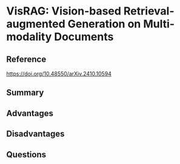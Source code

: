 # VisRAG: Vision-based Retrieval-augmented Generation on Multi-modality Documents
## Reference

https://doi.org/10.48550/arXiv.2410.10594

## Summary

## Advantages

## Disadvantages

## Questions
